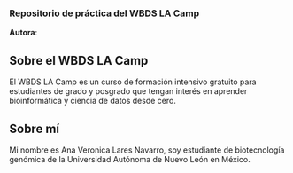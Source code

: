 ### Repositorio de práctica del WBDS LA Camp

**Autora**: <Ana Veronica Lares>

## Sobre el WBDS LA Camp
El WBDS LA Camp es un curso de formación intensivo gratuito para estudiantes de grado y posgrado que tengan interés en aprender bioinformática y ciencia de datos desde cero.

## Sobre mí
Mi nombre es Ana Veronica Lares Navarro, soy estudiante de biotecnología genómica de la Universidad Autónoma de Nuevo León en México.